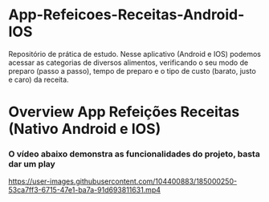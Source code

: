 # App-Refeicoes-Receitas-Android-IOS
 Repositório de prática de estudo. Nesse aplicativo (Android e IOS) podemos acessar as categorias de diversos alimentos, verificando o seu modo de preparo (passo a passo), tempo de preparo e o tipo de custo (barato, justo e caro) da receita.
 
 # Overview App Refeições Receitas (Nativo Android e IOS)
 ### O vídeo abaixo demonstra as funcionalidades do projeto, basta dar um play
 
https://user-images.githubusercontent.com/104400883/185000250-53ca7ff3-6715-47e1-ba7a-91d693811631.mp4




